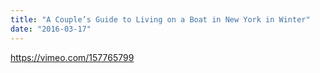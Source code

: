 ```yaml
---
title: "A Couple’s Guide to Living on a Boat in New York in Winter"
date: "2016-03-17"
---
```


https://vimeo.com/157765799
